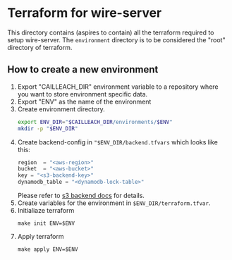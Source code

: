 # Terraform for wire-server

This directory contains (aspires to contain) all the terraform required to setup
wire-server. The `environment` directory is to be considered the "root"
directory of terraform.

## How to create a new environment

1. Export "CAILLEACH_DIR" environment variable to a repository where you want to
   store environment specific data.
1. Export "ENV" as the name of the environment
1. Create environment directory.
   ```bash
   export ENV_DIR="$CAILLEACH_DIR/environments/$ENV"
   mkdir -p "$ENV_DIR"
   ```
1. Create backend-config in `"$ENV_DIR/backend.tfvars` which looks like this:
   ```tf
   region  = "<aws-region>"
   bucket  = "<aws-bucket>"
   key = "<s3-backend-key>"
   dynamodb_table = "<dynamodb-lock-table>"
   ```
   Please refer to [s3 backend docs](https://www.terraform.io/docs/backends/types/s3.html) for details.
1. Create variables for the environment in `$ENV_DIR/terraform.tfvar`.
1. Initialiaze terraform
   ```
   make init ENV=$ENV
   ```
1. Apply terraform
   ```
   make apply ENV=$ENV
   ```
